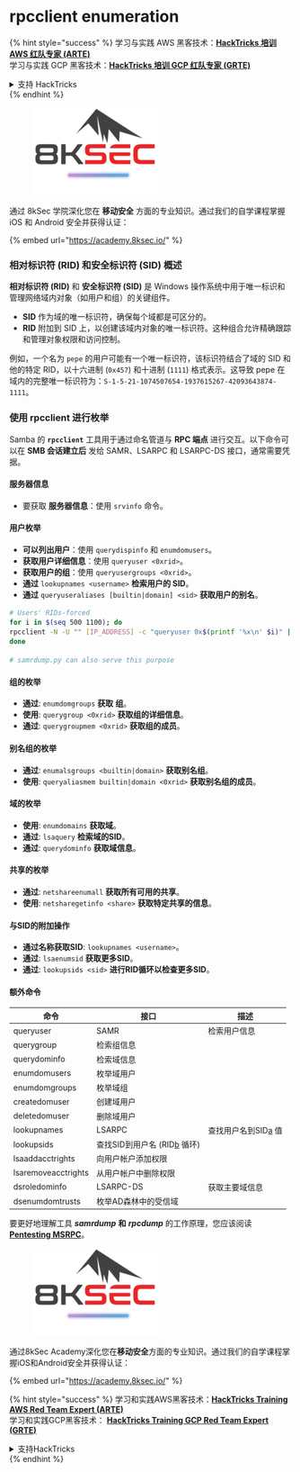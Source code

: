 # rpcclient enumeration

{% hint style="success" %}
学习与实践 AWS 黑客技术：<img src="/.gitbook/assets/arte.png" alt="" data-size="line">[**HackTricks 培训 AWS 红队专家 (ARTE)**](https://training.hacktricks.xyz/courses/arte)<img src="/.gitbook/assets/arte.png" alt="" data-size="line">\
学习与实践 GCP 黑客技术：<img src="/.gitbook/assets/grte.png" alt="" data-size="line">[**HackTricks 培训 GCP 红队专家 (GRTE)**<img src="/.gitbook/assets/grte.png" alt="" data-size="line">](https://training.hacktricks.xyz/courses/grte)

<details>

<summary>支持 HackTricks</summary>

* 查看 [**订阅计划**](https://github.com/sponsors/carlospolop)!
* **加入** 💬 [**Discord 群组**](https://discord.gg/hRep4RUj7f) 或 [**Telegram 群组**](https://t.me/peass) 或 **关注** 我们的 **Twitter** 🐦 [**@hacktricks\_live**](https://twitter.com/hacktricks\_live)**.**
* **通过向** [**HackTricks**](https://github.com/carlospolop/hacktricks) 和 [**HackTricks Cloud**](https://github.com/carlospolop/hacktricks-cloud) GitHub 仓库提交 PR 分享黑客技巧。

</details>
{% endhint %}

<figure><img src="/.gitbook/assets/image (2).png" alt=""><figcaption></figcaption></figure>

通过 8kSec 学院深化您在 **移动安全** 方面的专业知识。通过我们的自学课程掌握 iOS 和 Android 安全并获得认证：

{% embed url="https://academy.8ksec.io/" %}

### 相对标识符 (RID) 和安全标识符 (SID) 概述

**相对标识符 (RID)** 和 **安全标识符 (SID)** 是 Windows 操作系统中用于唯一标识和管理网络域内对象（如用户和组）的关键组件。

- **SID** 作为域的唯一标识符，确保每个域都是可区分的。
- **RID** 附加到 SID 上，以创建该域内对象的唯一标识符。这种组合允许精确跟踪和管理对象权限和访问控制。

例如，一个名为 `pepe` 的用户可能有一个唯一标识符，该标识符结合了域的 SID 和他的特定 RID，以十六进制 (`0x457`) 和十进制 (`1111`) 格式表示。这导致 pepe 在域内的完整唯一标识符为：`S-1-5-21-1074507654-1937615267-42093643874-1111`。

### **使用 rpcclient 进行枚举**

Samba 的 **`rpcclient`** 工具用于通过命名管道与 **RPC 端点** 进行交互。以下命令可以在 **SMB 会话建立后** 发给 SAMR、LSARPC 和 LSARPC-DS 接口，通常需要凭据。

#### 服务器信息

* 要获取 **服务器信息**：使用 `srvinfo` 命令。

#### 用户枚举

* **可以列出用户**：使用 `querydispinfo` 和 `enumdomusers`。
* **获取用户详细信息**：使用 `queryuser <0xrid>`。
* **获取用户的组**：使用 `queryusergroups <0xrid>`。
* **通过** `lookupnames <username>` **检索用户的 SID**。
* **通过** `queryuseraliases [builtin|domain] <sid>` **获取用户的别名**。
```bash
# Users' RIDs-forced
for i in $(seq 500 1100); do
rpcclient -N -U "" [IP_ADDRESS] -c "queryuser 0x$(printf '%x\n' $i)" | grep "User Name\|user_rid\|group_rid" && echo "";
done

# samrdump.py can also serve this purpose
```
#### 组的枚举

* **通过**: `enumdomgroups` **获取** **组**。
* **使用**: `querygroup <0xrid>` **获取组的详细信息**。
* **通过**: `querygroupmem <0xrid>` **获取组的成员**。

#### 别名组的枚举

* **通过**: `enumalsgroups <builtin|domain>` **获取别名组**。
* **使用**: `queryaliasmem builtin|domain <0xrid>` **获取别名组的成员**。

#### 域的枚举

* **使用**: `enumdomains` **获取域**。
* **通过**: `lsaquery` **检索域的SID**。
* **通过**: `querydominfo` **获取域信息**。

#### 共享的枚举

* **通过**: `netshareenumall` **获取所有可用的共享**。
* **使用**: `netsharegetinfo <share>` **获取特定共享的信息**。

#### 与SID的附加操作

* **通过名称获取SID**: `lookupnames <username>`。
* **通过**: `lsaenumsid` **获取更多SID**。
* **通过**: `lookupsids <sid>` **进行RID循环以检查更多SID**。

#### **额外命令**

| **命令**             | **接口**                                                                                                                                     | **描述**                                                                                                                           |
| ------------------- | ------------------------------------------------------------------------------------------------------------------------------------------------- | ----------------------------------------------------------------------------------------------------------------------------------------- |
| queryuser           | SAMR                                                                                                                                              | 检索用户信息                                                                                                                 |
| querygroup          | 检索组信息                                                                                                                        |                                                                                                                                           |
| querydominfo        | 检索域信息                                                                                                                       |                                                                                                                                           |
| enumdomusers        | 枚举域用户                                                                                                                            |                                                                                                                                           |
| enumdomgroups       | 枚举域组                                                                                                                           |                                                                                                                                           |
| createdomuser       | 创建域用户                                                                                                                              |                                                                                                                                           |
| deletedomuser       | 删除域用户                                                                                                                              |                                                                                                                                           |
| lookupnames         | LSARPC                                                                                                                                            | 查找用户名到SID[a](https://learning.oreilly.com/library/view/network-security-assessment/9781491911044/ch08.html#ch08fn8) 值 |
| lookupsids          | 查找SID到用户名 (RID[b](https://learning.oreilly.com/library/view/network-security-assessment/9781491911044/ch08.html#ch08fn9) 循环) |                                                                                                                                           |
| lsaaddacctrights    | 向用户帐户添加权限                                                                                                                      |                                                                                                                                           |
| lsaremoveacctrights | 从用户帐户中删除权限                                                                                                                 |                                                                                                                                           |
| dsroledominfo       | LSARPC-DS                                                                                                                                         | 获取主要域信息                                                                                                            |
| dsenumdomtrusts     | 枚举AD森林中的受信域                                                                                                     |                                                                                                                                           |

要更好地理解工具 _**samrdump**_ **和** _**rpcdump**_ 的工作原理，您应该阅读 [**Pentesting MSRPC**](../135-pentesting-msrpc.md)。

<figure><img src="/.gitbook/assets/image (2).png" alt=""><figcaption></figcaption></figure>

通过8kSec Academy深化您在**移动安全**方面的专业知识。通过我们的自学课程掌握iOS和Android安全并获得认证：

{% embed url="https://academy.8ksec.io/" %}

{% hint style="success" %}
学习和实践AWS黑客技术：<img src="/.gitbook/assets/arte.png" alt="" data-size="line">[**HackTricks Training AWS Red Team Expert (ARTE)**](https://training.hacktricks.xyz/courses/arte)<img src="/.gitbook/assets/arte.png" alt="" data-size="line">\
学习和实践GCP黑客技术： <img src="/.gitbook/assets/grte.png" alt="" data-size="line">[**HackTricks Training GCP Red Team Expert (GRTE)**<img src="/.gitbook/assets/grte.png" alt="" data-size="line">](https://training.hacktricks.xyz/courses/grte)

<details>

<summary>支持HackTricks</summary>

* 查看[**订阅计划**](https://github.com/sponsors/carlospolop)!
* **加入** 💬 [**Discord群组**](https://discord.gg/hRep4RUj7f) 或 [**电报群组**](https://t.me/peass) 或 **在** **Twitter** 🐦 [**@hacktricks\_live**](https://twitter.com/hacktricks\_live)**上关注我们。**
* **通过向** [**HackTricks**](https://github.com/carlospolop/hacktricks) 和 [**HackTricks Cloud**](https://github.com/carlospolop/hacktricks-cloud) github库提交PR分享黑客技巧。

</details>
{% endhint %}
